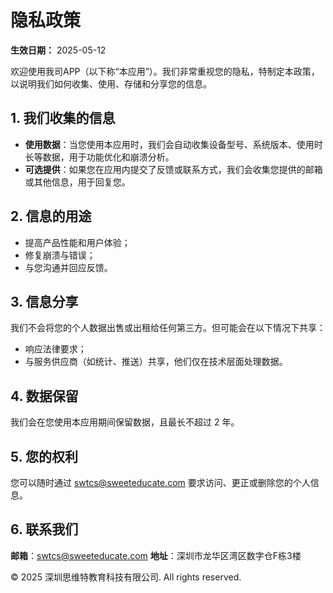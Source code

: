 # 隐私政策

**生效日期：** 2025-05-12

欢迎使用我司APP（以下称“本应用”）。我们非常重视您的隐私，特制定本政策，以说明我们如何收集、使用、存储和分享您的信息。

## 1. 我们收集的信息
- **使用数据**：当您使用本应用时，我们会自动收集设备型号、系统版本、使用时长等数据，用于功能优化和崩溃分析。
- **可选提供**：如果您在应用内提交了反馈或联系方式，我们会收集您提供的邮箱或其他信息，用于回复您。

## 2. 信息的用途
- 提高产品性能和用户体验；
- 修复崩溃与错误；
- 与您沟通并回应反馈。

## 3. 信息分享
我们不会将您的个人数据出售或出租给任何第三方。但可能会在以下情况下共享：
- 响应法律要求；
- 与服务供应商（如统计、推送）共享，他们仅在技术层面处理数据。

## 4. 数据保留
我们会在您使用本应用期间保留数据，且最长不超过 2 年。

## 5. 您的权利
您可以随时通过 swtcs@sweeteducate.com 要求访问、更正或删除您的个人信息。

## 6. 联系我们
**邮箱**：swtcs@sweeteducate.com
**地址**：深圳市龙华区湾区数字仓F栋3楼

© 2025 深圳思维特教育科技有限公司. All rights reserved.
